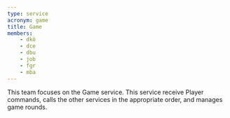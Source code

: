 ```yaml
---
type: service
acronym: game
title: Game
members:
    - dkö
    - dce
    - dbu
    - job
    - fgr
    - mba
---
```


This team focuses on the Game service. This service receive Player commands, calls the other services
in the appropriate order, and manages game rounds. 